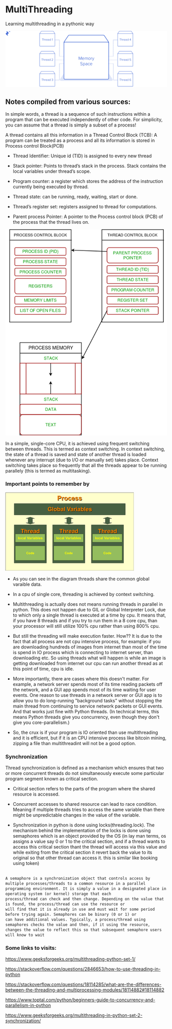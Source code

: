 # MultiThreading
Learning multithreading in a pythonic way

![Image2](https://github.com/Gaurav-Pande/MultiThreading/blob/master/assets/4.png)

## Notes compiled from various sources:


In simple words, a thread is a sequence of such instructions within a program that can be executed independently of other code. For simplicity, you can assume that a thread is simply a subset of a process!

A thread contains all this information in a Thread Control Block (TCB):
A program can be treated as a process and all its information is stored in Process control Block(PCB)

* Thread Identifier: Unique id (TID) is assigned to every new thread

* Stack pointer: Points to thread’s stack in the process. Stack contains the local variables under thread’s scope.

* Program counter: a register which stores the address of the instruction currently being executed by thread.

* Thread state: can be running, ready, waiting, start or done.

* Thread’s register set: registers assigned to thread for computations.

* Parent process Pointer: A pointer to the Process control block (PCB) of the process that the thread lives on.


![Image](https://github.com/Gaurav-Pande/MultiThreading/blob/master/assets/2.png)


In a simple, single-core CPU, it is achieved using frequent switching between threads. This is termed as context switching. In context switching, the state of a thread is saved and state of another thread is loaded whenever any interrupt (due to I/O or manually set) takes place. Context switching takes place so frequently that all the threads appear to be running parallely (this is termed as multitasking).




### Important points to remember by

![Image1](https://github.com/Gaurav-Pande/MultiThreading/blob/master/assets/1.png)

* As you can see in the diagram threads share the common global varaible data.

* In a cpu of single core, threading is achieved by context switching.

* Multithreading is actually does not means running threads in parallel in python. This does not happen due to GIL or Global Interpreter Lock, due to which only a single thread is executed at a time by cpu. It means that, if you have 8 threads and if you try to run them in a 8 core cpu, than your processor will still utilize 100% cpu rather than using 800% cpu.

* But still the threading will make execution faster. How??  It is due to the fact that all process are not cpu intensive process, for example: if you are downloading hundreds of images from internet than most of the time is spend in IO process which is connecting to internet server, than downloading etc. So using threads what will happen is while an image is getting downloaded from internet our cpu can run another thread as at this point of time, cpu is idle. 

* More importantly, there are cases where this doesn't matter. For example, a network server spends most of its time reading packets off the network, and a GUI app spends most of its time waiting for user events. One reason to use threads in a network server or GUI app is to allow you to do long-running "background tasks" without stopping the main thread from continuing to service network packets or GUI events. And that works just fine with Python threads. (In technical terms, this means Python threads give you concurrency, even though they don't give you core-parallelism.)

* So, the crux is if your program is IO oriented than use multithreading and it is efficient, but if it is an CPU intensive process like bitcoin mining, zipping a file than multithreadint will not be a good option.

### Synchronization


Thread synchronization is defined as a mechanism which ensures that two or more concurrent threads do not simultaneously execute some particular program segment known as critical section.

* Critical section refers to the parts of the program where the shared resource is accessed.

* Concurrent accesses to shared resource can lead to race condition. Meaning if multiple threads tries to access the same variable than there might be unpredictable changes in the value of the variable.

* Synchronization in python is done using locks(threading.lock). The mechanism behind the implementation of the locks is done using semaphores which is an object provided by the OS (in lay man terms, os assigns a value say 0 or 1 to the critical section, and if a thread wants to access this critical section thant the thread will access via this value and while exiting from the critical section it revert back the value to its original so that other thread can access it. this is similar like booking using token)

```

A semaphore is a synchronization object that controls access by multiple processes/threads to a common resource in a parallel
programming environment. It is simply a value in a designated place in operating system (or kernel) storage that each
process/thread can check and then change. Depending on the value that is found, the process/thread can use the resource or
will find that it is already in use and must wait for some period before trying again. Semaphores can be binary (0 or 1) or 
can have additional values. Typically, a process/thread using semaphores checks the value and then, if it using the resource,
changes the value to reflect this so that subsequent semaphore users will know to wait

```




### Some links to visits:

https://www.geeksforgeeks.org/multithreading-python-set-1/

https://stackoverflow.com/questions/2846653/how-to-use-threading-in-python

https://stackoverflow.com/questions/18114285/what-are-the-differences-between-the-threading-and-multiprocessing-modules/18114882#18114882

https://www.toptal.com/python/beginners-guide-to-concurrency-and-parallelism-in-python

https://www.geeksforgeeks.org/multithreading-in-python-set-2-synchronization/



